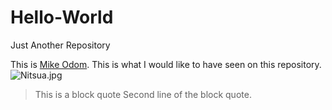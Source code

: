 # Hello-World
Just Another Repository

This is [Mike Odom](www.twitter.com/mikeodom20). This is what I would like to have seen on this repository.
![Nitsua.jpg]({{site.baseurl}}/images/Nitsua.jpg)

> This is a block quote
> Second line of the block quote.